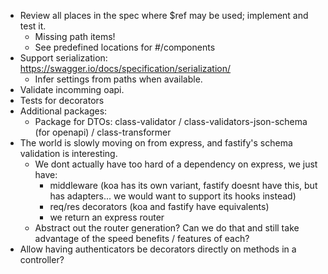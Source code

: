 - Review all places in the spec where $ref may be used; implement and test it.
  - Missing path items!
  - See predefined locations for #/components
- Support serialization: https://swagger.io/docs/specification/serialization/
  - Infer settings from paths when available.
- Validate incomming oapi.
- Tests for decorators
- Additional packages:
  - Package for DTOs: class-validator / class-validators-json-schema (for openapi) / class-transformer
- The world is slowly moving on from express, and fastify's schema validation is interesting.
  - We dont actually have too hard of a dependency on express, we just have:
    - middleware (koa has its own variant, fastify doesnt have this, but has adapters... we would want to support its hooks instead)
    - req/res decorators (koa and fastify have equivalents)
    - we return an express router
  - Abstract out the router generation? Can we do that and still take advantage of the speed benefits / features of each?
- Allow having authenticators be decorators directly on methods in a controller?
